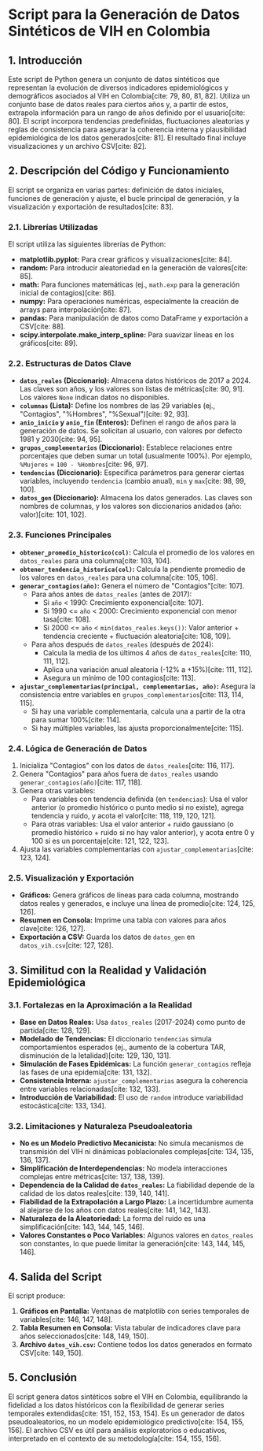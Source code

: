 # Script para la Generación de Datos Sintéticos de VIH en Colombia

## 1. Introducción

Este script de Python genera un conjunto de datos sintéticos que representan la evolución de diversos indicadores epidemiológicos y demográficos asociados al VIH en Colombia[cite: 79, 80, 81, 82]. Utiliza un conjunto base de datos reales para ciertos años y, a partir de estos, extrapola información para un rango de años definido por el usuario[cite: 80]. El script incorpora tendencias predefinidas, fluctuaciones aleatorias y reglas de consistencia para asegurar la coherencia interna y plausibilidad epidemiológica de los datos generados[cite: 81]. El resultado final incluye visualizaciones y un archivo CSV[cite: 82].

## 2. Descripción del Código y Funcionamiento

El script se organiza en varias partes: definición de datos iniciales, funciones de generación y ajuste, el bucle principal de generación, y la visualización y exportación de resultados[cite: 83].

### 2.1. Librerías Utilizadas

El script utiliza las siguientes librerías de Python:

* **matplotlib.pyplot:** Para crear gráficos y visualizaciones[cite: 84].
* **random:** Para introducir aleatoriedad en la generación de valores[cite: 85].
* **math:** Para funciones matemáticas (ej., `math.exp` para la generación inicial de contagios)[cite: 86].
* **numpy:** Para operaciones numéricas, especialmente la creación de arrays para interpolación[cite: 87].
* **pandas:** Para manipulación de datos como DataFrame y exportación a CSV[cite: 88].
* **scipy.interpolate.make_interp_spline:** Para suavizar líneas en los gráficos[cite: 89].

### 2.2. Estructuras de Datos Clave

* **`datos_reales` (Diccionario):** Almacena datos históricos de 2017 a 2024. Las claves son años, y los valores son listas de métricas[cite: 90, 91]. Los valores `None` indican datos no disponibles.
* **`columnas` (Lista):** Define los nombres de las 29 variables (ej., "Contagios", "%Hombres", "%Sexual")[cite: 92, 93].
* **`anio_inicio` y `anio_fin` (Enteros):** Definen el rango de años para la generación de datos. Se solicitan al usuario, con valores por defecto 1981 y 2030[cite: 94, 95].
* **`grupos_complementarios` (Diccionario):** Establece relaciones entre porcentajes que deben sumar un total (usualmente 100%). Por ejemplo, `%Mujeres` = `100 - %Hombres`[cite: 96, 97].
* **`tendencias` (Diccionario):** Especifica parámetros para generar ciertas variables, incluyendo `tendencia` (cambio anual), `min` y `max`[cite: 98, 99, 100].
* **`datos_gen` (Diccionario):** Almacena los datos generados. Las claves son nombres de columnas, y los valores son diccionarios anidados (año: valor)[cite: 101, 102].

### 2.3. Funciones Principales

* **`obtener_promedio_historico(col)`:** Calcula el promedio de los valores en `datos_reales` para una columna[cite: 103, 104].
* **`obtener_tendencia_historica(col)`:** Calcula la pendiente promedio de los valores en `datos_reales` para una columna[cite: 105, 106].
* **`generar_contagios(año)`:** Genera el número de "Contagios"[cite: 107].
    * Para años antes de `datos_reales` (antes de 2017):
        * Si `año` < 1990: Crecimiento exponencial[cite: 107].
        * Si 1990 <= `año` < 2000: Crecimiento exponencial con menor tasa[cite: 108].
        * Si 2000 <= `año` < `min(datos_reales.keys())`: Valor anterior + tendencia creciente + fluctuación aleatoria[cite: 108, 109].
    * Para años después de `datos_reales` (después de 2024):
        * Calcula la media de los últimos 4 años de `datos_reales`[cite: 110, 111, 112].
        * Aplica una variación anual aleatoria (-12% a +15%)[cite: 111, 112].
        * Asegura un mínimo de 100 contagios[cite: 113].
* **`ajustar_complementarias(principal, complementarias, año)`:** Asegura la consistencia entre variables en `grupos_complementarios`[cite: 113, 114, 115].
    * Si hay una variable complementaria, calcula una a partir de la otra para sumar 100%[cite: 114].
    * Si hay múltiples variables, las ajusta proporcionalmente[cite: 115].

### 2.4. Lógica de Generación de Datos

1.  Inicializa "Contagios" con los datos de `datos_reales`[cite: 116, 117].
2.  Genera "Contagios" para años fuera de `datos_reales` usando `generar_contagios(año)`[cite: 117, 118].
3.  Genera otras variables:
    * Para variables con tendencia definida (en `tendencias`): Usa el valor anterior (o promedio histórico o punto medio si no existe), agrega tendencia y ruido, y acota el valor[cite: 118, 119, 120, 121].
    * Para otras variables: Usa el valor anterior + ruido gaussiano (o promedio histórico + ruido si no hay valor anterior), y acota entre 0 y 100 si es un porcentaje[cite: 121, 122, 123].
4.  Ajusta las variables complementarias con `ajustar_complementarias`[cite: 123, 124].

### 2.5. Visualización y Exportación

* **Gráficos:** Genera gráficos de líneas para cada columna, mostrando datos reales y generados, e incluye una línea de promedio[cite: 124, 125, 126].
* **Resumen en Consola:** Imprime una tabla con valores para años clave[cite: 126, 127].
* **Exportación a CSV:** Guarda los datos de `datos_gen` en `datos_vih.csv`[cite: 127, 128].

## 3. Similitud con la Realidad y Validación Epidemiológica

### 3.1. Fortalezas en la Aproximación a la Realidad

* **Base en Datos Reales:** Usa `datos_reales` (2017-2024) como punto de partida[cite: 128, 129].
* **Modelado de Tendencias:** El diccionario `tendencias` simula comportamientos esperados (ej., aumento de la cobertura TAR, disminución de la letalidad)[cite: 129, 130, 131].
* **Simulación de Fases Epidémicas:** La función `generar_contagios` refleja las fases de una epidemia[cite: 131, 132].
* **Consistencia Interna:** `ajustar_complementarias` asegura la coherencia entre variables relacionadas[cite: 132, 133].
* **Introducción de Variabilidad:** El uso de `random` introduce variabilidad estocástica[cite: 133, 134].

### 3.2. Limitaciones y Naturaleza Pseudoaleatoria

* **No es un Modelo Predictivo Mecanicista:** No simula mecanismos de transmisión del VIH ni dinámicas poblacionales complejas[cite: 134, 135, 136, 137].
* **Simplificación de Interdependencias:** No modela interacciones complejas entre métricas[cite: 137, 138, 139].
* **Dependencia de la Calidad de `datos_reales`:** La fiabilidad depende de la calidad de los datos reales[cite: 139, 140, 141].
* **Fiabilidad de la Extrapolación a Largo Plazo:** La incertidumbre aumenta al alejarse de los años con datos reales[cite: 141, 142, 143].
* **Naturaleza de la Aleatoriedad:** La forma del ruido es una simplificación[cite: 143, 144, 145, 146].
* **Valores Constantes o Poco Variables:** Algunos valores en `datos_reales` son constantes, lo que puede limitar la generación[cite: 143, 144, 145, 146].

## 4. Salida del Script

El script produce:

1.  **Gráficos en Pantalla:** Ventanas de matplotlib con series temporales de variables[cite: 146, 147, 148].
2.  **Tabla Resumen en Consola:** Vista tabular de indicadores clave para años seleccionados[cite: 148, 149, 150].
3.  **Archivo `datos_vih.csv`:** Contiene todos los datos generados en formato CSV[cite: 149, 150].

## 5. Conclusión

El script genera datos sintéticos sobre el VIH en Colombia, equilibrando la fidelidad a los datos históricos con la flexibilidad de generar series temporales extendidas[cite: 151, 152, 153, 154]. Es un generador de datos pseudoaleatorios, no un modelo epidemiológico predictivo[cite: 154, 155, 156]. El archivo CSV es útil para análisis exploratorios o educativos, interpretado en el contexto de su metodología[cite: 154, 155, 156].
